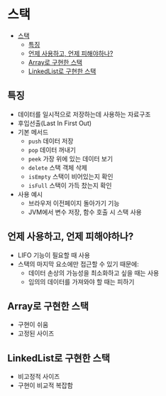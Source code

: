 # 스택

- [스택](#스택)
  - [특징](#특징)
  - [언제 사용하고, 언제 피해야하나?](#언제-사용하고-언제-피해야하나)
  - [Array로 구현한 스택](#array로-구현한-스택)
  - [LinkedList로 구현한 스택](#linkedlist로-구현한-스택)

## 특징

- 데이터를 일시적으로 저장하는데 사용하는 자료구조
- 후입선출(Last In First Out)
- 기본 메서드
  - `push` 데이터 저장
  - `pop` 데이터 꺼내기
  - `peek` 가장 위에 있는 데이터 보기
  - `delete` 스택 객체 삭제
  - `isEmpty` 스택이 비어있는지 확인
  - `isFull` 스택이 가득 찼는지 확인
- 사용 예시
  - 브라우저 이전페이지 돌아가기 기능
  - JVM에서 변수 저장, 함수 호출 시 스택 사용

## 언제 사용하고, 언제 피해야하나?

- LIFO 기능이 필요할 때 사용
- 스택의 마지막 요소에만 접근할 수 있기 때문에:
  - 데이터 손상의 가능성을 최소화하고 싶을 때는 사용
  - 임의의 데이터를 가져와야 할 때는 피하기

## Array로 구현한 스택

- 구현이 쉬움
- 고정된 사이즈

## LinkedList로 구현한 스택

- 비고정적 사이즈
- 구현이 비교적 복잡함

